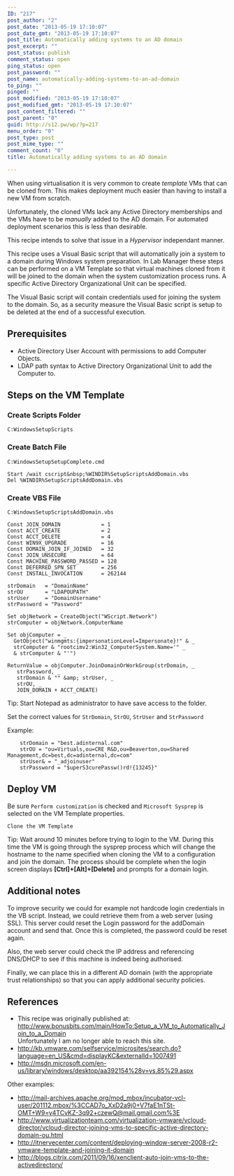 ```yaml
---
ID: "217"
post_author: "2"
post_date: "2013-05-19 17:10:07"
post_date_gmt: "2013-05-19 17:10:07"
post_title: Automatically adding systems to an AD domain
post_excerpt: ""
post_status: publish
comment_status: open
ping_status: open
post_password: ""
post_name: automatically-adding-systems-to-an-ad-domain
to_ping: ""
pinged: ""
post_modified: "2013-05-19 17:10:07"
post_modified_gmt: "2013-05-19 17:10:07"
post_content_filtered: ""
post_parent: "0"
guid: http://s12.pw/wp/?p=217
menu_order: "0"
post_type: post
post_mime_type: ""
comment_count: "0"
title: Automatically adding systems to an AD domain

---
```


When using virtualisation it is very common to create <em>template</em> VMs that can be cloned from.  This makes deployment much easier than having to install a new VM from scratch.

Unfortunately, the cloned VMs lack any Active Directory memberships and the VMs have to be <em>manually</em> added to the AD domain.  For automated deployment scenarios this is less than desirable.

This recipe intends to solve that issue in a <em>Hypervisor</em> independant manner.

This recipe uses a Visual Basic script that will automatically join a system to a domain during Windows system preparation. In Lab Manager these steps can be performed on a VM Template so that virtual machines cloned from it will be joined to the domain when the system customization process runs. A specific Active Directory Organizational Unit can be specified.

The Visual Basic script will contain credentials used for joining the system to the domain. So, as a security measure the Visual Basic script is setup to be deleted at the end of a successful execution.

<h2>Prerequisites</h2>

<ul>
<li>Active Directory User Account with permissions to add Computer Objects.</li>
<li>LDAP path syntax to Active Directory Organizational Unit to add the Computer to. </li>
</ul>

<h2>Steps on the VM Template</h2>

<h3>Create Scripts Folder</h3>

<code>C:WindowsSetupScripts</code>

<h3>Create Batch File</h3>

<code>C:WindowsSetupSetupComplete.cmd</code>

<pre><code>Start /wait cscript&amp;nbsp;%WINDIR%SetupScriptsAddDomain.vbs
Del %WINDIR%SetupScriptsAddDomain.vbs
</code></pre>

<h3>Create VBS File</h3>

<code>C:WindowsSetupScriptsAddDomain.vbs</code>

<pre><code>Const JOIN_DOMAIN             = 1
Const ACCT_CREATE             = 2
Const ACCT_DELETE             = 4
Const WIN9X_UPGRADE           = 16
Const DOMAIN_JOIN_IF_JOINED   = 32
Const JOIN_UNSECURE           = 64
Const MACHINE_PASSWORD_PASSED = 128
Const DEFERRED_SPN_SET        = 256
Const INSTALL_INVOCATION      = 262144

strDomain   = "DomainName"
strOU       = "LDAPOUPATH"
strUser     = "DomainUsername"
strPassword = "Password"

Set objNetwork = CreateObject("WScript.Network")
strComputer = objNetwork.ComputerName

Set objComputer = _
  GetObject("winmgmts:{impersonationLevel=Impersonate}!" &amp; _
  strComputer &amp; "rootcimv2:Win32_ComputerSystem.Name='" _
  &amp; strComputer &amp; "'")

ReturnValue = objComputer.JoinDomainOrWorkGroup(strDomain, _
   strPassword, _
   strDomain &amp; "" &amp;amp; strUser, _
   strOU, _
   JOIN_DOMAIN + ACCT_CREATE)
</code></pre>

Tip: Start Notepad as administrator to have save access to the folder.

Set the correct values for <code>StrDomain</code>, <code>StrOU</code>, <code>StrUser</code> and <code>StrPassword</code>

Example:

<pre><code>    strDomain = "best.adinternal.com" 
    strOU = "ou=Virtuals,ou=CRE R&amp;D,ou=Beaverton,ou=Shared Management,dc=best,dc=adinternal,dc=com" 
    strUser&amp; = "_adjoinuser" 
    strPassword = "$uperS3curePassw()rd!{13245}" 
</code></pre>

<h2>Deploy VM</h2>

Be sure <code>Perform customization</code> is checked and <code>Microsoft Sysprep</code> is selected on the VM Template properties.

<code>Clone the VM Template</code>

Tip: Wait around 10 minutes before trying to login to the VM. During this time the VM is going through the sysprep process which will change the hostname to the name specified when cloning the VM to a configuration and join the domain. The process should be complete when the login screen displays <strong>[Ctrl]+[Alt]+[Delete]</strong> and prompts for a domain login.

<h2>Additional notes</h2>

To improve security we could for example not hardcode login credentials in the VB script.  Instead, we could retrieve them from a web server (using SSL).  This server could reset the Login password for the addDomain account and send that.  Once this is completed, the password could be reset again.

Also, the web server could check the IP address and referencing DNS/DHCP to see if this machine is indeed being authorised.

Finally, we can place this in a different AD domain (with the appropriate trust relationships) so that you can apply additional security policies.

<h2>References</h2>

<ul>
<li>This recipe was originally published at: <a href="http://www.bonusbits.com/main/HowTo:Setup_a_VM_to_Automatically_Join_to_a_Domain">http://www.bonusbits.com/main/HowTo:Setup_a_VM_to_Automatically_Join_to_a_Domain</a><br />
Unfortunately I am no longer able to reach this site.</li>
<li><a href="http://kb.vmware.com/selfservice/microsites/search.do?language=en_US&amp;cmd=displayKC&amp;externalId=1007491">http://kb.vmware.com/selfservice/microsites/search.do?language=en_US&amp;cmd=displayKC&amp;externalId=1007491</a></li>
<li><a href="http://msdn.microsoft.com/en-us/library/windows/desktop/aa392154%28v=vs.85%29.aspx">http://msdn.microsoft.com/en-us/library/windows/desktop/aa392154%28v=vs.85%29.aspx</a></li>
</ul>

Other examples:

<ul>
<li><a href="http://mail-archives.apache.org/mod_mbox/incubator-vcl-user/201112.mbox/%3CCAD7o_XxD2a9j0+V7faE1nTSt-OMT+W9=y4TCvKZ-3q92+czewQ@mail.gmail.com%3E">http://mail-archives.apache.org/mod_mbox/incubator-vcl-user/201112.mbox/%3CCAD7o_XxD2a9j0+V7faE1nTSt-OMT+W9=y4TCvKZ-3q92+czewQ@mail.gmail.com%3E</a></li>
<li><a href="http://www.virtualizationteam.com/virtualization-vmware/vcloud-director/vcloud-director-joining-vms-to-specific-active-directory-domain-ou.html">http://www.virtualizationteam.com/virtualization-vmware/vcloud-director/vcloud-director-joining-vms-to-specific-active-directory-domain-ou.html</a></li>
<li><a href="http://itnervecenter.com/content/deploying-window-server-2008-r2-vmware-template-and-joining-it-domain">http://itnervecenter.com/content/deploying-window-server-2008-r2-vmware-template-and-joining-it-domain</a></li>
<li><a href="http://blogs.citrix.com/2011/09/16/xenclient-auto-join-vms-to-the-activedirectory/">http://blogs.citrix.com/2011/09/16/xenclient-auto-join-vms-to-the-activedirectory/</a></li>
</ul>

